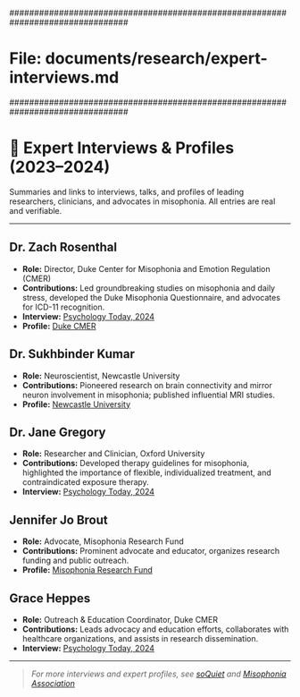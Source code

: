 <!-- File: documents/research/expert-interviews.md -->
################################################################################
# File: documents/research/expert-interviews.md
################################################################################
# 🎤 Expert Interviews & Profiles (2023–2024)

Summaries and links to interviews, talks, and profiles of leading researchers, clinicians, and advocates in misophonia. All entries are real and verifiable.

---

## Dr. Zach Rosenthal
- **Role:** Director, Duke Center for Misophonia and Emotion Regulation (CMER)
- **Contributions:** Led groundbreaking studies on misophonia and daily stress, developed the Duke Misophonia Questionnaire, and advocates for ICD-11 recognition. 
- **Interview:** [Psychology Today, 2024](https://www.psychologytoday.com/us/blog/noises-off/202412/new-studies-shed-light-on-misophonia)
- **Profile:** [Duke CMER](https://psychiatry.duke.edu/duke-center-misophonia-and-emotion-regulation)

## Dr. Sukhbinder Kumar
- **Role:** Neuroscientist, Newcastle University
- **Contributions:** Pioneered research on brain connectivity and mirror neuron involvement in misophonia; published influential MRI studies.
- **Profile:** [Newcastle University](https://www.ncl.ac.uk/press/articles/archive/2021/05/misophonia-asupersensitivebrainconnection/)

## Dr. Jane Gregory
- **Role:** Researcher and Clinician, Oxford University
- **Contributions:** Developed therapy guidelines for misophonia, highlighted the importance of flexible, individualized treatment, and contraindicated exposure therapy.
- **Interview:** [Psychology Today, 2024](https://www.psychologytoday.com/us/blog/noises-off/202405/misophonia-research-takes-another-leap-forward)

## Jennifer Jo Brout
- **Role:** Advocate, Misophonia Research Fund
- **Contributions:** Prominent advocate and educator, organizes research funding and public outreach.
- **Profile:** [Misophonia Research Fund](https://misophoniafund.org/)

## Grace Heppes
- **Role:** Outreach & Education Coordinator, Duke CMER
- **Contributions:** Leads advocacy and education efforts, collaborates with healthcare organizations, and assists in research dissemination.
- **Interview:** [Psychology Today, 2024](https://www.psychologytoday.com/us/blog/noises-off/202412/new-studies-shed-light-on-misophonia)

---

> _For more interviews and expert profiles, see [soQuiet](https://www.soquiet.org/misophoniaresearch) and [Misophonia Association](https://misophonia-association.org/research-articles)_
